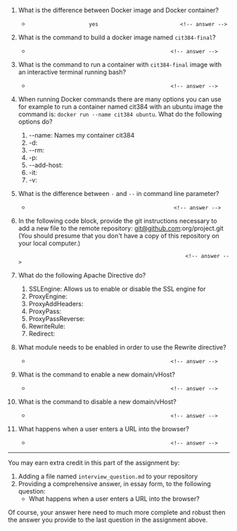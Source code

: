 1. What is the difference between Docker image and Docker container?
    *                        yes                          <!-- answer -->

2. What is the command to build a docker image named `cit384-final`?
    *                                                  <!-- answer -->

3. What is the command to run a container with `cit384-final` image with an interactive terminal running bash?
    *                                                  <!-- answer -->

4. When running Docker commands there are many options you can use for example to run a container named cit384 with an ubuntu image the command is: `docker run --name cit384 ubuntu`. What do the following options do? 
   1. --name: Names my container cit384
   2. -d:                                               <!-- answer -->
   3. --rm:                                             <!-- answer -->
   4. -p:                                               <!-- answer -->
   5. --add-host:                                       <!-- answer -->
   6. -it:                                              <!-- answer -->
   7. -v:                                               <!-- answer -->

5. What is the difference between `-` and `--` in command line parameter?
    *                                                   <!-- answer -->

6. In the following code block, provide the git instructions necessary to add a new file to the remote repository: git@github.com:org/project.git (You should presume that you don't have a copy of this repository on your local computer.)
   ```
                                                        <!-- answer -->
   ```
   <!-- You many add any number of lines in the above code block that you need. -->

7. What do the following Apache Directive do?
   1. SSLEngine: Allows us to enable or disable the SSL engine for 
   2. ProxyEngine:                                      <!-- answer -->
   3. ProxyAddHeaders:                                  <!-- answer -->
   4. ProxyPass:                                        <!-- answer -->
   5. ProxyPassReverse:                                 <!-- answer -->
   6. RewriteRule:                                      <!-- answer -->
   7. Redirect:                                         <!-- answer -->

8. What module needs to be enabled in order to use the Rewrite directive?
    *                                                  <!-- answer -->
9. What is the command to enable a new domain/vHost?
    *                                                  <!-- answer -->

10. What is the command to disable a new domain/vHost?
    *                                                  <!-- answer -->

11. What happens when a user enters a URL into the browser?
    *                                                  <!-- answer -->

---
You may earn extra credit in this part of the assignment by: 
   1. Adding a file named ``interview_question.md`` to your repository
   2. Providing a comprehensive answer, in essay form, to the following question:
      * What happens when a user enters a URL into the browser?

Of course, your answer here need to much more complete and robust then the answer you provide to the last question in the assignment above.
